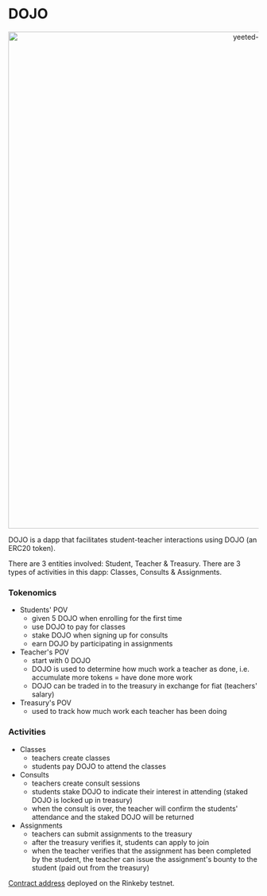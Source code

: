 # DOJO
<p align="center">
    <img width="1000" alt="yeeted-dojo-img" src="https://i.pinimg.com/originals/45/ac/eb/45acebf685f5b11ff13b01df5c539cd8.jpg">
</p>

DOJO is a dapp that facilitates student-teacher interactions using DOJO (an ERC20 token).

There are 3 entities involved: Student, Teacher & Treasury.
There are 3 types of activities in this dapp: Classes, Consults & Assignments.

### Tokenomics ###
* Students' POV
  * given 5 DOJO when enrolling for the first time
  * use DOJO to pay for classes
  * stake DOJO when signing up for consults
  * earn DOJO by participating in assignments
* Teacher's POV
  * start with 0 DOJO
  * DOJO is used to determine how much work a teacher as done, i.e. accumulate more tokens = have done more work
  * DOJO can be traded in to the treasury in exchange for fiat (teachers' salary)
* Treasury's POV
  * used to track how much work each teacher has been doing


### Activities ###
* Classes
  * teachers create classes
  * students pay DOJO to attend the classes
* Consults
  * teachers create consult sessions
  * students stake DOJO to indicate their interest in attending (staked DOJO is locked up in treasury)
  * when the consult is over, the teacher will confirm the students' attendance and the staked DOJO will be returned
* Assignments
  * teachers can submit assignments to the treasury
  * after the treasury verifies it, students can apply to join
  * when the teacher verifies that the assignment has been completed by the student, the teacher can issue the assignment's bounty to the student (paid out from the treasury)


[Contract address](https://rinkeby.etherscan.io/address/0xB767Fd92084C4980F9D8d319665c1e4720A2591f) deployed on the Rinkeby testnet.

